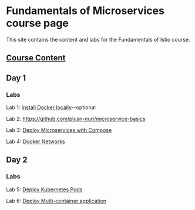 # Fundamentals of Microservices course page 

This site contains the content and labs for the Fundamentals of Istio course. 

## [Course Content](http://bit.ly/fun-istio-slides)

## Day 1 

### Labs

Lab 1: [Install Docker locally](labs/01-docker-daemon)--optional

Lab 2: https://github.com/plusn-nuri/microservice-basics 

Lab 3: [Deploy Microservices with Compose](labs/03-compose) 

Lab 4: [Docker Networks](labs/03-networks) 

## Day 2

### Labs 

Lab 5: [Deploy Kubernetes Pods](labs/04-pods)

Lab 6: [Deploy Multi-container application](labs/05-multi)

